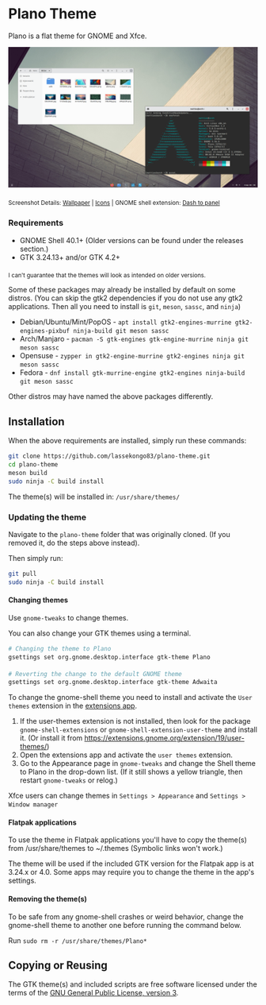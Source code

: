 # Plano Theme
Plano is a flat theme for GNOME and Xfce.

![Plano theme](plano.png?raw=true)

<sub>Screenshot Details: [Wallpaper](http://memovaslg.deviantart.com/art/Alone-353235628) | [Icons](https://github.com/vinceliuice/Tela-icon-theme) | GNOME shell extension: [Dash to panel](https://github.com/jderose9/dash-to-panel)</sub>

### Requirements

- GNOME Shell 40.1+ (Older versions can be found under the releases section.)
- GTK 3.24.13+ and/or GTK 4.2+

<sub>I can't guarantee that the themes will look as intended on older versions.</sub>

Some of these packages may already be installed by default on some distros. (You can skip the gtk2 dependencies if you do not use any gtk2 applications. Then all you need to install is `git`, `meson`, `sassc`, and `ninja`)

* Debian/Ubuntu/Mint/PopOS - `apt install gtk2-engines-murrine gtk2-engines-pixbuf ninja-build git meson sassc`
* Arch/Manjaro - `pacman -S gtk-engines gtk-engine-murrine ninja git meson sassc`
* Opensuse - `zypper in gtk2-engine-murrine gtk2-engines ninja git meson sassc`
* Fedora - `dnf install gtk-murrine-engine gtk2-engines ninja-build git meson sassc`

Other distros may have named the above packages differently.

## Installation

When the above requirements are installed, simply run these commands:
```bash
git clone https://github.com/lassekongo83/plano-theme.git
cd plano-theme
meson build
sudo ninja -C build install
```
The theme(s) will be installed in: `/usr/share/themes/`

### Updating the theme

Navigate to the `plano-theme` folder that was originally cloned. (If you removed it, do the steps above instead).

Then simply run:
```bash
git pull
sudo ninja -C build install
```

#### Changing themes

Use `gnome-tweaks` to change themes.

You can also change your GTK themes using a terminal.
```bash
# Changing the theme to Plano
gsettings set org.gnome.desktop.interface gtk-theme Plano

# Reverting the change to the default GNOME theme
gsettings set org.gnome.desktop.interface gtk-theme Adwaita
```

To change the gnome-shell theme you need to install and activate the `User themes` extension in the [extensions app](https://flathub.org/apps/details/org.gnome.Extensions).
1. If the user-themes extension is not installed, then look for the package `gnome-shell-extensions` or `gnome-shell-extension-user-theme` and install it. (Or install it from https://extensions.gnome.org/extension/19/user-themes/)
2. Open the extensions app and activate the `user themes` extension.
3. Go to the Appearance page in `gnome-tweaks` and change the Shell theme to Plano in the drop-down list. (If it still shows a yellow triangle, then restart `gnome-tweaks` or relog.)

Xfce users can change themes in `Settings > Appearance` and `Settings > Window manager`

#### Flatpak applications

To use the theme in Flatpak applications you'll have to copy the theme(s) from /usr/share/themes to ~/.themes (Symbolic links won't work.)

The theme will be used if the included GTK version for the Flatpak app is at 3.24.x or 4.0. Some apps may require you to change the theme in the app's settings.

#### Removing the theme(s)

To be safe from any gnome-shell crashes or weird behavior, change the gnome-shell theme to another one before running the command below.

Run `sudo rm -r /usr/share/themes/Plano*`

## Copying or Reusing

The GTK theme(s) and included scripts are free software licensed under the terms of the [GNU General Public License, version 3](https://www.gnu.org/licenses/gpl-3.0.txt).
